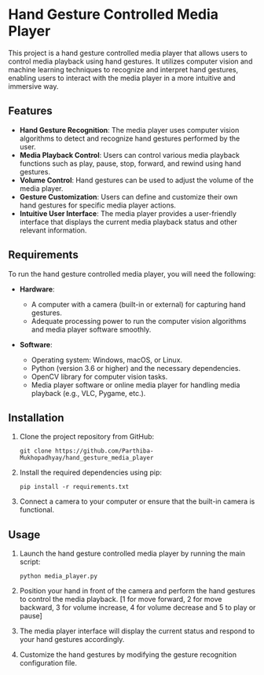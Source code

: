 
# Hand Gesture Controlled Media Player

This project is a hand gesture controlled media player that allows users to control media playback using hand gestures. It utilizes computer vision and machine learning techniques to recognize and interpret hand gestures, enabling users to interact with the media player in a more intuitive and immersive way.

## Features

- **Hand Gesture Recognition**: The media player uses computer vision algorithms to detect and recognize hand gestures performed by the user.
- **Media Playback Control**: Users can control various media playback functions such as play, pause, stop, forward, and rewind using hand gestures.
- **Volume Control**: Hand gestures can be used to adjust the volume of the media player.
- **Gesture Customization**: Users can define and customize their own hand gestures for specific media player actions.
- **Intuitive User Interface**: The media player provides a user-friendly interface that displays the current media playback status and other relevant information.

## Requirements

To run the hand gesture controlled media player, you will need the following:

- **Hardware**:
  - A computer with a camera (built-in or external) for capturing hand gestures.
  - Adequate processing power to run the computer vision algorithms and media player software smoothly.

- **Software**:
  - Operating system: Windows, macOS, or Linux.
  - Python (version 3.6 or higher) and the necessary dependencies.
  - OpenCV library for computer vision tasks.
  - Media player software or online media player for handling media playback (e.g., VLC, Pygame, etc.).

## Installation

1. Clone the project repository from GitHub:

   ```shell
   git clone https://github.com/Parthiba-Mukhopadhyay/hand_gesture_media_player
   ```

2. Install the required dependencies using pip:

   ```shell
   pip install -r requirements.txt
   ```

3. Connect a camera to your computer or ensure that the built-in camera is functional.

## Usage

1. Launch the hand gesture controlled media player by running the main script:

   ```shell
   python media_player.py
   ```

2. Position your hand in front of the camera and perform the hand gestures to control the media playback.
   [1 for move forward, 2 for move backward, 3 for volume increase, 4 for volume decrease and 5 to play or pause]

3. The media player interface will display the current status and respond to your hand gestures accordingly.

4. Customize the hand gestures by modifying the gesture recognition configuration file.

